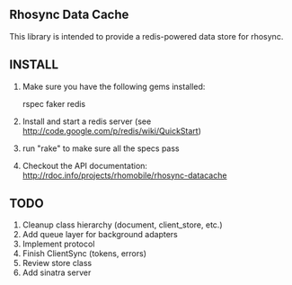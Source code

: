Rhosync Data Cache
-------------------------------------------------------------

This library is intended to provide a redis-powered data store for rhosync.

INSTALL
-------------------------------------------------------------
1. Make sure you have the following gems installed:

	rspec
	faker
	redis
2. Install and start a redis server (see http://code.google.com/p/redis/wiki/QuickStart)
3. run "rake" to make sure all the specs pass
4. Checkout the API documentation: http://rdoc.info/projects/rhomobile/rhosync-datacache

TODO
-------------------------------------------------------------
1. Cleanup class hierarchy (document, client_store, etc.)
2. Add queue layer for background adapters
3. Implement protocol
4. Finish ClientSync (tokens, errors)
5. Review store class
6. Add sinatra server